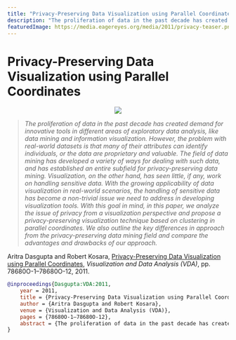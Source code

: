 ```yaml
---
title: "Privacy-Preserving Data Visualization using Parallel Coordinates"
description: "The proliferation of data in the past decade has created demand for innovative tools in different areas of exploratory data analysis, like data mining and information visualization. However, the problem with real-world datasets is that many of their attributes can identify individuals, or the data are proprietary and valuable. The field of data mining has developed a variety of ways for dealing with such data, and has established an entire subfield for privacy-preserving data mining. Visualization, on the other hand, has seen little, if any, work on handling sensitive data. With the growing applicability of data visualization in real-world scenarios, the handling of sensitive data has become a non-trivial issue we need to address in developing visualization tools. With this goal in mind, in this paper, we analyze the issue of privacy from a visualization perspective and propose a privacy-preserving visualization technique based on clustering in parallel coordinates. We also outline the key differences in approach from the privacy-preserving data mining field and compare the advantages and drawbacks of our approach."
featuredImage: https://media.eagereyes.org/media/2011/privacy-teaser.png
---
```


# Privacy-Preserving Data Visualization using Parallel Coordinates

<p align="center"><img src="https://media.eagereyes.org/media/2011/privacy-teaser.png" /></p>

> _The proliferation of data in the past decade has created demand for innovative tools in different areas of exploratory data analysis, like data mining and information visualization. However, the problem with real-world datasets is that many of their attributes can identify individuals, or the data are proprietary and valuable. The field of data mining has developed a variety of ways for dealing with such data, and has established an entire subfield for privacy-preserving data mining. Visualization, on the other hand, has seen little, if any, work on handling sensitive data. With the growing applicability of data visualization in real-world scenarios, the handling of sensitive data has become a non-trivial issue we need to address in developing visualization tools. With this goal in mind, in this paper, we analyze the issue of privacy from a visualization perspective and propose a privacy-preserving visualization technique based on clustering in parallel coordinates. We also outline the key differences in approach from the privacy-preserving data mining field and compare the advantages and drawbacks of our approach._

Aritra Dasgupta and Robert Kosara, <a href="https://media.eagereyes.org/papers/2011/Dasgupta-VDA-2011.pdf" target="_blank">Privacy-Preserving Data Visualization using Parallel Coordinates</a>, _Visualization and Data Analysis (VDA)_, pp. 78680O-1–78680O-12, 2011.


```bibtex
@inproceedings{Dasgupta:VDA:2011,
	year = 2011,
	title = {Privacy-Preserving Data Visualization using Parallel Coordinates},
	author = {Aritra Dasgupta and Robert Kosara},
	venue = {Visualization and Data Analysis (VDA)},
	pages = {78680O-1–78680O-12},
	abstract = {The proliferation of data in the past decade has created demand for innovative tools in different areas of exploratory data analysis, like data mining and information visualization. However, the problem with real-world datasets is that many of their attributes can identify individuals, or the data are proprietary and valuable. The field of data mining has developed a variety of ways for dealing with such data, and has established an entire subfield for privacy-preserving data mining. Visualization, on the other hand, has seen little, if any, work on handling sensitive data. With the growing applicability of data visualization in real-world scenarios, the handling of sensitive data has become a non-trivial issue we need to address in developing visualization tools. With this goal in mind, in this paper, we analyze the issue of privacy from a visualization perspective and propose a privacy-preserving visualization technique based on clustering in parallel coordinates. We also outline the key differences in approach from the privacy-preserving data mining field and compare the advantages and drawbacks of our approach.},
}
```

